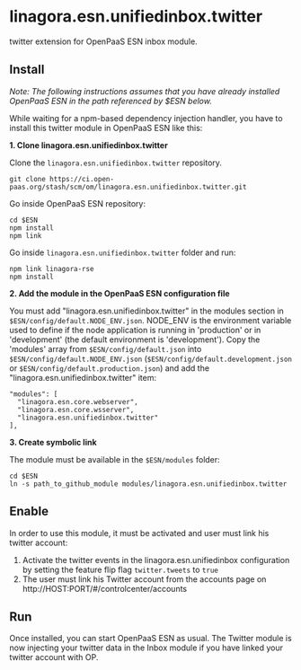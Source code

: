 # linagora.esn.unifiedinbox.twitter

twitter extension for OpenPaaS ESN inbox module.

## Install

*Note: The following instructions assumes that you have already installed OpenPaaS ESN in the path referenced by $ESN below.*

While waiting for a npm-based dependency injection handler, you have to install this twitter module in OpenPaaS ESN like this:

**1. Clone linagora.esn.unifiedinbox.twitter**

Clone the `linagora.esn.unifiedinbox.twitter` repository.

```
git clone https://ci.open-paas.org/stash/scm/om/linagora.esn.unifiedinbox.twitter.git
```

Go inside OpenPaaS ESN repository:

```
cd $ESN
npm install
npm link
```

Go inside `linagora.esn.unifiedinbox.twitter` folder and run:

```
npm link linagora-rse
npm install
```

**2. Add the module in the OpenPaaS ESN configuration file**

You must add "linagora.esn.unifiedinbox.twitter" in the modules section in `$ESN/config/default.NODE_ENV.json`. NODE_ENV is the environment variable used to define if the node application is running in 'production' or in 'development' (the default environment is 'development').
Copy the 'modules' array from `$ESN/config/default.json` into `$ESN/config/default.NODE_ENV.json` (`$ESN/config/default.development.json` or `$ESN/config/default.production.json`) and add the "linagora.esn.unifiedinbox.twitter" item:

```
"modules": [
  "linagora.esn.core.webserver",
  "linagora.esn.core.wsserver",
  "linagora.esn.unifiedinbox.twitter"
],
```

**3. Create symbolic link**

The module must be available in the `$ESN/modules` folder:

```
cd $ESN
ln -s path_to_github_module modules/linagora.esn.unifiedinbox.twitter
```

## Enable

In order to use this module, it must be activated and user must link his twitter account:

1. Activate the twitter events in the linagora.esn.unifiedinbox configuration by setting the feature flip flag `twitter.tweets` to `true`
2. The user must link his Twitter account from the accounts page on http://HOST:PORT/#/controlcenter/accounts

## Run

Once installed, you can start OpenPaaS ESN as usual. The Twitter module is now injecting your twitter data in the Inbox module if you have linked your twitter account with OP.
